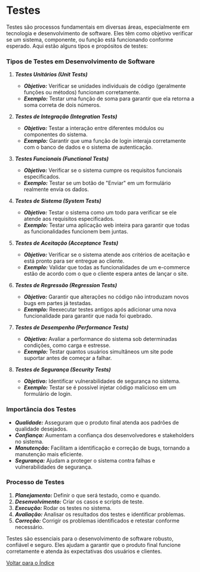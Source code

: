# Testes

Testes são processos fundamentais em diversas áreas, especialmente em tecnologia e desenvolvimento de software. Eles têm como objetivo verificar se um sistema, componente, ou função está funcionando conforme esperado. Aqui estão alguns tipos e propósitos de testes:

### Tipos de Testes em Desenvolvimento de Software

1. _**Testes Unitários (Unit Tests)**_
   - _**Objetivo:**_ Verificar se unidades individuais de código (geralmente funções ou métodos) funcionam corretamente.
   - _**Exemplo:**_ Testar uma função de soma para garantir que ela retorna a soma correta de dois números.

2. _**Testes de Integração (Integration Tests)**_
   - _**Objetivo:**_ Testar a interação entre diferentes módulos ou componentes do sistema.
   - _**Exemplo:**_ Garantir que uma função de login interaja corretamente com o banco de dados e o sistema de autenticação.

3. _**Testes Funcionais (Functional Tests)**_
   - _**Objetivo:**_ Verificar se o sistema cumpre os requisitos funcionais especificados.
   - _**Exemplo:**_ Testar se um botão de "Enviar" em um formulário realmente envia os dados.

4. _**Testes de Sistema (System Tests)**_
   - _**Objetivo:**_ Testar o sistema como um todo para verificar se ele atende aos requisitos especificados.
   - _**Exemplo:**_ Testar uma aplicação web inteira para garantir que todas as funcionalidades funcionem bem juntas.

5. _**Testes de Aceitação (Acceptance Tests)**_
   - _**Objetivo:**_ Verificar se o sistema atende aos critérios de aceitação e está pronto para ser entregue ao cliente.
   - _**Exemplo:**_ Validar que todas as funcionalidades de um e-commerce estão de acordo com o que o cliente espera antes de lançar o site.

6. _**Testes de Regressão (Regression Tests)**_
   - _**Objetivo:**_ Garantir que alterações no código não introduzam novos bugs em partes já testadas.
   - _**Exemplo:**_ Reexecutar testes antigos após adicionar uma nova funcionalidade para garantir que nada foi quebrado.

7. _**Testes de Desempenho (Performance Tests)**_
   - _**Objetivo:**_ Avaliar a performance do sistema sob determinadas condições, como carga e estresse.
   - _**Exemplo:**_ Testar quantos usuários simultâneos um site pode suportar antes de começar a falhar.

8. _**Testes de Segurança (Security Tests)**_
   - _**Objetivo:**_ Identificar vulnerabilidades de segurança no sistema.
   - _**Exemplo:**_ Testar se é possível injetar código malicioso em um formulário de login.

### Importância dos Testes

- _**Qualidade:**_ Asseguram que o produto final atenda aos padrões de qualidade desejados.
- _**Confiança:**_ Aumentam a confiança dos desenvolvedores e stakeholders no sistema.
- _**Manutenção:**_ Facilitam a identificação e correção de bugs, tornando a manutenção mais eficiente.
- _**Segurança:**_ Ajudam a proteger o sistema contra falhas e vulnerabilidades de segurança.

### Processo de Testes

1. _**Planejamento:**_ Definir o que será testado, como e quando.
2. _**Desenvolvimento:**_ Criar os casos e scripts de teste.
3. _**Execução:**_ Rodar os testes no sistema.
4. _**Avaliação:**_ Analisar os resultados dos testes e identificar problemas.
5. _**Correção:**_ Corrigir os problemas identificados e retestar conforme necessário.

Testes são essenciais para o desenvolvimento de software robusto, confiável e seguro. Eles ajudam a garantir que o produto final funcione corretamente e atenda às expectativas dos usuários e clientes.

[Voltar para o Índice](/README.md)